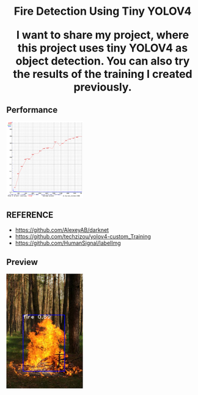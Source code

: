 <h1 align="center">
<p align="center">Fire Detection Using Tiny YOLOV4</p>

  
I want to share my project, where this project uses tiny YOLOV4 as object detection. You can also try the results of the training I created previously.

## Performance
<img src="https://github.com/MrTwntyTwo/Fire_detection_tinyYOLOV4/blob/b24882b1c72c326535fedaad50e84dd857012c7f/assets/chart.png" alt="ss app" width="200">
  
  
  
  
## REFERENCE
 - https://github.com/AlexeyAB/darknet
 - https://github.com/techzizou/yolov4-custom_Training
 - https://github.com/HumanSignal/labelImg


## Preview 
  
<img src="https://github.com/MrTwntyTwo/Fire_detection_tinyYOLOV4/blob/b24882b1c72c326535fedaad50e84dd857012c7f/assets/train10.png" alt="ss app" width="200">

  
